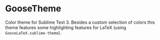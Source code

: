 # GooseTheme

Color theme for Sublime Text 3. Besides a custom selection of colors this theme features some highlighting features for LaTeX (using `GooseLaTeX.sublime-theme`). 
